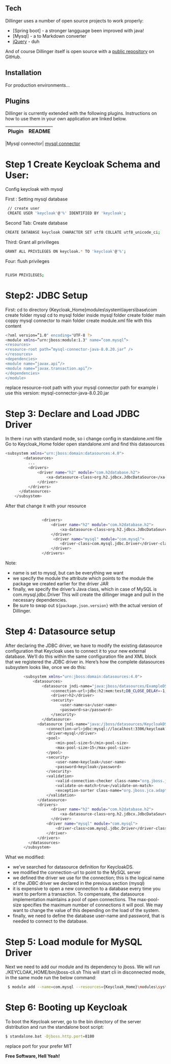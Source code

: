 ## Tech

Dillinger uses a number of open source projects to work properly:

- [Spring boot] - a stronger langguage been improved with java!
- [Mysql] - a 
to Markdown converter
- [jQuery] - duh

And of course Dillinger itself is open source with a [public repository][dill]
 on GitHub.

## Installation



For production environments...

## Plugins

Dillinger is currently extended with the following plugins.
Instructions on how to use them in your own application are linked below.

| Plugin | README |
| ------ | ------ |

|Mysql connector|  [mysql connector]
# Step 1 Create Keycloak Schema and User:


Config keycloak with mysql 

First : Setting mysql database

```sh 
 // create user
 CREATE USER 'keycloak'@'%' IDENTIFIED BY 'keycloak';
```

Second Tab: Create database

```sh
CREATE DATABASE keycloak CHARACTER SET utf8 COLLATE utf8_unicode_ci;
```

 Third: Grant all privilleges

```sh
GRANT ALL PRIVILEGES ON keycloak.* TO 'keycloak'@'%';
```
 Four: flush privileges

```sh

FLUSH PRIVILEGES;
```
# Step2: JDBC Setup 

First:
cd to directory {Keycloak_Home}modules\system\layers\base\com
create folder mysql
cd to mysql folder
inside mysql folder create folder main 
coppy mysql connector to main folder
create module.xml file with this content

```sh
<?xml version=”1.0" encoding="UTF-8 ?>
<module xmlns=”urn:jboss:module:1.3" name=”com.mysql”>
<resources>
<resource-root path=”mysql-connector-java-8.0.20.jar” />
</resources>
<dependencies>
<module name=”javax.api”/>
<module name=”javax.transaction.api”/>
</dependencies>
</module>
```
replace resource-root path with your mysql connector path
for example i use this version: mysql-connector-java-8.0.20.jar





# Step 3: Declare and Load JDBC Driver

In there i run with standard mode, so i change config in standalone.xml file
Go to Keycloak_Home folder
open standalone.xml and find this datasources

```sh
<subsystem xmlns="urn:jboss:domain:datasources:4.0">
        <datasources>
          ...
          <drivers>
              <driver name="h2" module="com.h2database.h2">
                  <xa-datasource-class>org.h2.jdbcx.JdbcDataSource</xa-datasource-class>
              </driver>
          </drivers>
      </datasources>
    </subsystem>
```

After that change it with your resource
```sh
               
                <drivers>
                    <driver name="h2" module="com.h2database.h2">
                        <xa-datasource-class>org.h2.jdbcx.JdbcDataSource</xa-datasource-class>
                    </driver>
                     <driver name="mysql" module="com.mysql">
                        <driver-class>com.mysql.jdbc.Driver</driver-class>
                    </driver>
                </drivers> 
```
Note:
- name is set to mysql, but can be everything we want
- we specify the module the attribute which points to the module the package we created earlier for the driver JAR
- finally, we specify the driver’s Java class, which in case of MySQL is com.mysql.jdbc.Driver
 This will create the dillinger image and pull in the necessary dependencies.
- Be sure to swap out `${package.json.version}` with the actual
  version of Dillinger.

# Step 4: Datasource setup
After declaring the JDBC driver, we have to modify the existing datasource configuration that Keycloak uses to connect it to your new external database. We’ll do this within the same configuration file and XML block that we registered the JDBC driver in. Here’s how the complete datasources subsystem looks like, once we do this:
```sh
        <subsystem xmlns="urn:jboss:domain:datasources:4.0">
            <datasources>
                <datasource jndi-name="java:jboss/datasources/ExampleDS" pool-name="ExampleDS" enabled="true" use-java-context="true">
                    <connection-url>jdbc:h2:mem:test;DB_CLOSE_DELAY=-1;DB_CLOSE_ON_EXIT=FALSE</connection-url>
                    <driver>h2</driver>
                    <security>
                        <user-name>sa</user-name>
                        <password>sa</password>
                    </security>
                </datasource>
              <datasource jndi-name="java:/jboss/datasources/KeycloakDS" pool-name="KeycloakDS" enabled="true">
                  <connection-url>jdbc:mysql://localhost:3306/keycloak?useSSL=false&amp;characterEncoding=UTF-8</connection-url>
                  <driver>mysql</driver>
                  <pool>
                      <min-pool-size>5</min-pool-size>
                      <max-pool-size>15</max-pool-size>
                  </pool>
                  <security>
                      <user-name>keycloak</user-name>
                      <password>keycloak</password>
                  </security>
                  <validation>
                      <valid-connection-checker class-name="org.jboss.jca.adapters.jdbc.extensions.mysql.MySQLValidConnectionChecker"/>
                      <validate-on-match>true</validate-on-match>
                      <exception-sorter class-name="org.jboss.jca.adapters.jdbc.extensions.mysql.MySQLExceptionSorter"/>
                  </validation>
              </datasource>
              <drivers>
                    <driver name="h2" module="com.h2database.h2">
                        <xa-datasource-class>org.h2.jdbcx.JdbcDataSource</xa-datasource-class>
                    </driver>
                  <driver name="mysql" module="com.mysql">
                      <driver-class>com.mysql.jdbc.Driver</driver-class>
                  </driver>
              </drivers>
          </datasources>
        </subsystem>
```
What we modified:
- we’ve searched for datasource definition for KeycloakDS.
- we modified the connection-url to point to the MySQL server
- we defined the driver we use for the connection; this is the logical name of the JDBC driver we declared in the previous    section (mysql)
- it is expensive to open a new connection to a database every time you want to perform a transaction. To compensate, the datasource implementation maintains a pool of open connections. The max-pool-size specifies the maximum number of connections it will pool. We may want to change the value of this depending on the load of the system.
- finally, we need to define the database user-name and password, that is needed to connect to the database.

# Step 5: Load module for MySQL Driver
 Next we need to add our module and its dependency to jboss. We will run ./KEYCLOAK_HOME/bin/jboss-cli.sh
 This will start cli in disconnected mode, in the same mode run the below command:

```sh
 $ module add --name=com.mysql --resources={Keycloak_Home}\modules\system\layers\base\com\mysql\main\mysql-connector-java-8.0.20.jar -ependencies=javax.api,javax.transaction.api
```

# Step 6: Booting up Keycloak
To boot the Keycloak server, go to the bin directory of the server distribution and run the standalone boot script:
```sh
$ standalone.bat -Djboss.http.port=8180
```
replace port for your prefer
MIT

**Free Software, Hell Yeah!**

[//]: # (These are reference links used in the body of this note and get stripped out when the markdown processor does its job. There is no need to format nicely because it shouldn't be seen. Thanks SO - http://stackoverflow.com/questions/4823468/store-comments-in-markdown-syntax)

   [dill]: <https://github.com/joemccann/dillinger>
   [git-repo-url]: <https://github.com/joemccann/dillinger.git>
   [john gruber]: <http://daringfireball.net>
   [df1]: <http://daringfireball.net/projects/markdown/>
   [markdown-it]: <https://github.com/markdown-it/markdown-it>
   [Ace Editor]: <http://ace.ajax.org>
   [node.js]: <http://nodejs.org>
   [Twitter Bootstrap]: <http://twitter.github.com/bootstrap/>
   [jQuery]: <http://jquery.com>
   [@tjholowaychuk]: <http://twitter.com/tjholowaychuk>
   [express]: <http://expressjs.com>
   [AngularJS]: <http://angularjs.org>
   [Gulp]: <http://gulpjs.com>
   [mysql connector]: <https://mvnrepository.com/artifact/mysql/mysql-connector-java/8.0.20>

   [PlDb]: <https://github.com/joemccann/dillinger/tree/master/plugins/dropbox/README.md>
   [PlGh]: <https://github.com/joemccann/dillinger/tree/master/plugins/github/README.md>
   [PlGd]: <https://github.com/joemccann/dillinger/tree/master/plugins/googledrive/README.md>
   [PlOd]: <https://github.com/joemccann/dillinger/tree/master/plugins/onedrive/README.md>
   [PlMe]: <https://github.com/joemccann/dillinger/tree/master/plugins/medium/README.md>
   [PlGa]: <https://github.com/RahulHP/dillinger/blob/master/plugins/googleanalytics/README.md>
